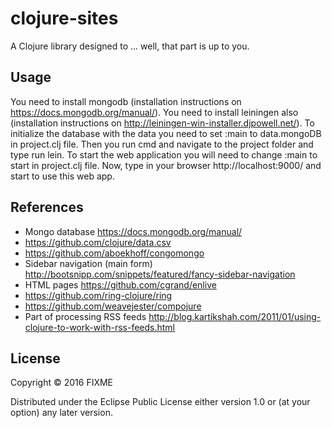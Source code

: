 # clojure-sites

A Clojure library designed to ... well, that part is up to you.

## Usage

You need to install mongodb (installation instructions on https://docs.mongodb.org/manual/). You need to install leiningen also (installation instructions on http://leiningen-win-installer.djpowell.net/).
To initialize the database with the data you need to set :main to data.mongoDB in project.clj file. Then you run cmd and navigate to the project folder and type run lein. To start the web application you will need to change :main to start in project.clj file. Now, type in your browser http://localhost:9000/ and start to use this web app.

## References

- Mongo database https://docs.mongodb.org/manual/
- https://github.com/clojure/data.csv
- https://github.com/aboekhoff/congomongo
- Sidebar navigation (main form) http://bootsnipp.com/snippets/featured/fancy-sidebar-navigation
- HTML pages https://github.com/cgrand/enlive
- https://github.com/ring-clojure/ring
- https://github.com/weavejester/compojure
- Part of processing RSS feeds  http://blog.kartikshah.com/2011/01/using-clojure-to-work-with-rss-feeds.html

## License

Copyright © 2016 FIXME

Distributed under the Eclipse Public License either version 1.0 or (at
your option) any later version.
